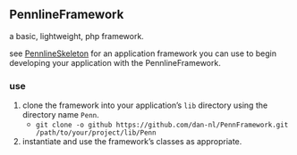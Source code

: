 ## PennlineFramework

a basic, lightweight, php framework.

see [PennlineSkeleton][1] for an application framework you can use to begin developing your application with the PennlineFramework.

### use
1. clone the framework into your application’s `lib` directory using the directory name `Penn`.
   * `git clone -o github https://github.com/dan-nl/PennFramework.git /path/to/your/project/lib/Penn`
1. instantiate and use the framework’s classes as appropriate.

[1]: https://github.com/dan-nl/PennlineSkeleton
